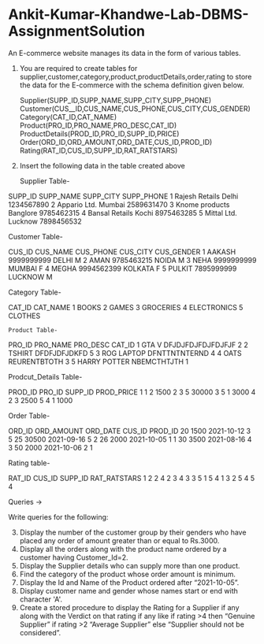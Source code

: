 # Ankit-Kumar-Khandwe-Lab-DBMS-AssignmentSolution

An E-commerce website manages its data in the form of various tables.

1)	You are required to create tables for supplier,customer,category,product,productDetails,order,rating to store the data for the E-commerce with the schema definition given below.

	Supplier(SUPP_ID,SUPP_NAME,SUPP_CITY,SUPP_PHONE)
	Customer(CUS__ID,CUS_NAME,CUS_PHONE,CUS_CITY,CUS_GENDER)
	Category(CAT_ID,CAT_NAME)
	Product(PRO_ID,PRO_NAME,PRO_DESC,CAT_ID)
ProductDetails(PROD_ID,PRO_ID,SUPP_ID,PRICE)
	Order(ORD_ID,ORD_AMOUNT,ORD_DATE,CUS_ID,PROD_ID)
	Rating(RAT_ID,CUS_ID,SUPP_ID,RAT_RATSTARS)



2)	Insert the following data in the table created above
  	 
	Supplier Table-

SUPP_ID	SUPP_NAME		SUPP_CITY	SUPP_PHONE
1		Rajesh Retails		Delhi		1234567890
2		Appario Ltd.		Mumbai	2589631470
3		Knome products	Banglore	9785462315
4		Bansal Retails		Kochi		8975463285
5		Mittal Ltd.		Lucknow	7898456532





Customer Table-

CUS_ID	CUS_NAME	CUS_PHONE	CUS_CITY	CUS_GENDER
1		AAKASH	9999999999	DELHI		M
2		AMAN		9785463215	NOIDA		M
3		NEHA		9999999999	MUMBAI	F
4		MEGHA	9994562399	KOLKATA	F
5		PULKIT	7895999999	LUCKNOW	M
	
Category Table-
	
CAT_ID		CAT_NAME
1		BOOKS
2		GAMES
3		GROCERIES
4		ELECTRONICS
5		CLOTHES


	Product Table-

PRO_ID	PRO_NAME		PRO_DESC			CAT_ID
1		GTA V			DFJDJFDJFDJFDJFJF		2
2		TSHIRT		DFDFJDFJDKFD		5
3		ROG LAPTOP		DFNTTNTNTERND		4
4		OATS			REURENTBTOTH		3
5		HARRY POTTER	NBEMCTHTJTH		1



Prodcut_Details Table-


PROD_ID	PRO_ID	SUPP_ID	PROD_PRICE
1		1			2	1500
2		3			5	30000
3		5			1	3000
4		2			3	2500
5		4			1	1000







Order Table-

ORD_ID		ORD_AMOUNT	ORD_DATE	CUS_ID	PROD_ID
20		1500		2021-10-12	3	5
25		30500		2021-09-16	5	2
26		2000		2021-10-05	1	1
30		3500		2021-08-16	4	3
50		2000		2021-10-06	2	1




Rating table-

RAT_ID		CUS_ID	SUPP_ID	RAT_RATSTARS
1				2		2		4
2				3		4		3
3				5		1		5
4				1		3		2
5				4		5		4







Queries →

Write queries for the following:

3)	Display the number of the customer group by their genders who have placed any order of amount greater than or equal to Rs.3000.
4)	Display all the orders along with the product name ordered by a customer having Customer_Id=2.
5)	Display the Supplier details who can supply more than one product.
6)	Find the category of the product whose order amount is minimum.
7)	Display the Id and Name of the Product ordered after “2021-10-05”.
8)	Display customer name and gender whose names start or end with character 'A'.
9)	Create a stored procedure to display the Rating for a Supplier if any along with the Verdict on that rating if any like if rating >4 then “Genuine Supplier” if rating >2 “Average Supplier” else “Supplier should not be considered”.

 




